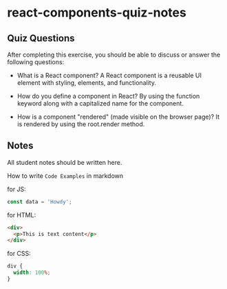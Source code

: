 # react-components-quiz-notes

## Quiz Questions

After completing this exercise, you should be able to discuss or answer the following questions:

- What is a React component?
  A React component is a reusable UI element with styling, elements, and functionality.

- How do you define a component in React?
  By using the function keyword along with a capitalized name for the component.

- How is a component "rendered" (made visible on the browser page)?
  It is rendered by using the root.render method.

## Notes

All student notes should be written here.

How to write `Code Examples` in markdown

for JS:

```javascript
const data = 'Howdy';
```

for HTML:

```html
<div>
  <p>This is text content</p>
</div>
```

for CSS:

```css
div {
  width: 100%;
}
```
